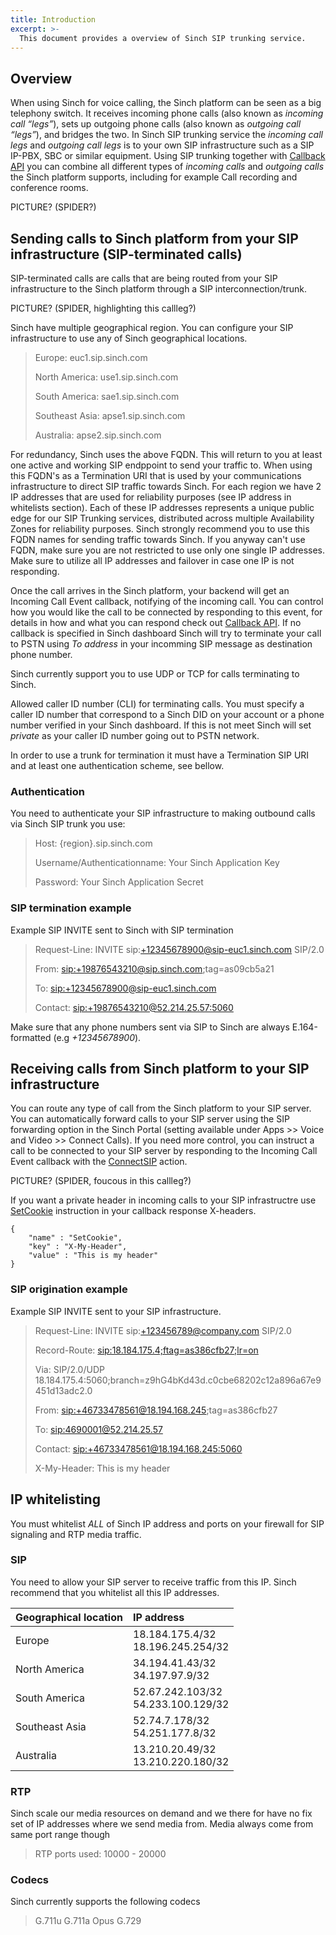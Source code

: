 ```yaml
---
title: Introduction
excerpt: >-
  This document provides a overview of Sinch SIP trunking service.
---
```


## Overview
When using Sinch for voice calling, the Sinch platform can be seen as a big telephony switch. It receives incoming phone calls (also known as _incoming call “legs”_), sets up outgoing phone calls (also known as _outgoing call “legs”_), and bridges the two. In Sinch SIP trunking service the  _incoming call legs_ and _outgoing call legs_ is to your own SIP infrastructure such as a SIP IP-PBX, SBC or similar equipment. Using SIP trunking together with [Callback API](doc:voice-rest-api-callback-api) you can combine all different types of _incoming calls_ and _outgoing calls_ the Sinch platform supports, including for example Call recording and conference rooms.

PICTURE? (SPIDER?)


## Sending calls to Sinch platform from your SIP infrastructure (SIP-terminated calls)
SIP-terminated calls are calls that are being  routed from your SIP infrastructure to the Sinch platform through a SIP interconnection/trunk. 

PICTURE? (SPIDER, highlighting this callleg?)

Sinch have multiple geographical region. You can configure your SIP infrastructure to use any of Sinch geographical locations.

>Europe: 
>euc1.sip.sinch.com
>
>North America:
>use1.sip.sinch.com
>
>South America:
>sae1.sip.sinch.com
>
>Southeast Asia:
>apse1.sip.sinch.com
>
>Australia:
>apse2.sip.sinch.com

For redundancy, Sinch uses the above FQDN. This will return to you at least one active and working SIP endppoint to send your traffic to. When using this FQDN's as a Termination URI that is used by your communications infrastructure to direct SIP traffic towards Sinch. For each region we have 2 IP addresses that are used for reliability purposes (see IP address in whitelists section). Each of these IP addresses represents a unique public edge for our SIP Trunking services, distributed across multiple Availability Zones for reliability purposes. Sinch strongly recommend you to use this FQDN names for sending traffic towards Sinch. If you anyway can't use FQDN, make sure you are not restricted to use only one single IP addresses. Make sure to utilize all IP addresses and failover in case one IP is not responding. 

Once the call arrives in the Sinch platform, your backend will get an Incoming Call Event callback, notifying of the incoming call. You can control how you would like the call to be connected by responding to this event, for details in how and what you can respond check out  [Callback API](doc:voice-rest-api-callback-api). If no callback is specified in Sinch dashboard Sinch will try to terminate your call to PSTN using _To address_ in your incomming SIP message as destination phone number.

Sinch currently support you to use UDP or TCP for calls terminating to Sinch.

Allowed caller ID number (CLI) for terminating calls. You must specify a caller ID number that correspond to a Sinch DID on your account or a phone number verified in your Sinch dashboard. If this is not meet Sinch will set _private_ as your caller ID number going out to PSTN network.

In order to use a trunk for termination it must have a Termination SIP URI and at least one authentication scheme, see bellow. 

### Authentication
You need to authenticate your SIP infrastructure to making outbound calls via Sinch SIP trunk you use:

>Host:  \{region\}.sip.sinch.com
>
>Username/Authenticationname: Your Sinch Application Key
>
>Password: Your Sinch Application Secret


### SIP termination example
Example SIP INVITE sent to Sinch with SIP termination

>Request-Line: INVITE sip:+12345678900@sip-euc1.sinch.com SIP/2.0
>
>
>From: <sip:+19876543210@sip.sinch.com>;tag=as09cb5a21
>
>To: <sip:+12345678900@sip-euc1.sinch.com>
>
>Contact: <sip:+19876543210@52.214.25.57:5060>
>

Make sure that any phone numbers sent via SIP to Sinch are always E.164-formatted (e.g _+12345678900_). 

## Receiving calls from Sinch platform to your SIP infrastructure
You can route any type of call from the Sinch platform to your SIP server. You can automatically forward calls to your SIP server using the SIP forwarding option in the Sinch Portal (setting available under Apps >> Voice and Video >> Connect Calls). If you need more control, you can instruct a call to be connected to your SIP server by responding to the Incoming Call Event callback with the [ConnectSIP](doc:voice-rest-api-callback-api#section-connectsip) action.

PICTURE? (SPIDER, foucous in this callleg?)

If you want a private header in incoming calls to your SIP infrastructre use [SetCookie](doc:voice-rest-api-callback-api#section-setcookie) instruction in your callback response X-headers. 

    {
        "name" : "SetCookie",
        "key" : "X-My-Header",
        "value" : "This is my header"
    }




### SIP origination example
Example SIP INVITE sent to your SIP infrastructure.

>Request-Line: INVITE sip:+123456789@company.com SIP/2.0
>
>Record-Route: <sip:18.184.175.4;ftag=as386cfb27;lr=on>
>
>Via: SIP/2.0/UDP 18.184.175.4:5060;branch=z9hG4bKd43d.c0cbe68202c12a896a67e9451d13adc2.0
>
>From: <sip:+46733478561@18.194.168.245>;tag=as386cfb27
>
>To: <sip:4690001@52.214.25.57>
>
>Contact: <sip:+46733478561@18.194.168.245:5060>
>
>X-My-Header: This is my header
>


## IP whitelisting
You must whitelist _ALL_ of Sinch IP address and ports on your firewall for SIP signaling  and RTP media traffic. 

### SIP
You need to allow your SIP server to receive traffic from this IP. Sinch recommend that you whitelist all this IP addresses.

<div class="magic-block-html">
  <div class="marked-table">
    <table>
      <thead>
        <tr class="header">
          <th align="left">Geographical location</th>
          <th align="left">IP address</th>
        </tr>
      </thead>
      <tbody>
        <tr class="odd">
          <td align="left">Europe</td>
          <td align="left">18.184.175.4/32 <br> 18.196.245.254/32</td>
        </tr>
        <tr class="even">
          <td align="left">North America</td>
          <td align="left">34.194.41.43/32 <br> 34.197.97.9/32</td>
        </tr>
        <tr class="odd">
          <td align="left">South America</td>
          <td align="left">52.67.242.103/32 <br> 54.233.100.129/32</td>
        </tr>
        <tr class="even">
          <td align="left">Southeast Asia</td>
          <td align="left">52.74.7.178/32 <br> 54.251.177.8/32</td>
        </tr>
        <tr class="odd">
          <td align="left">Australia</td>
          <td align="left">13.210.20.49/32 <br> 13.210.220.180/32</td>
        </tr>
      </tbody>
    </table>
  </div>
</div>


### RTP
Sinch scale our media resources on demand and we there for have no fix set of IP addresses where we send media from. Media always come from same port range though

>RTP ports used: 10000 - 20000

### Codecs
Sinch currently supports the following codecs

> G.711u
> G.711a
> Opus
> G.729
